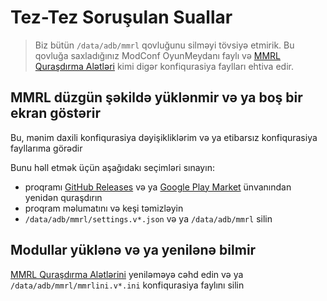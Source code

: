 [googleplay-release]: https://play.google.com/store/apps/details?id=com.dergoogler.mmrl
[github-release]: https://github.com/DerGoogler/MMRL
[mmrlini]: https://github.com/DerGoogler/mmrl_install_tools
[mmrlini-release]: https://github.com/DerGoogler/mmrl_install_tools/releases

# **T**ez-Tez **S**oruşulan **S**uallar

> Biz bütün `/data/adb/mmrl` qovluğunu silməyi tövsiyə etmirik. Bu qovluğa saxladığınız ModConf OyunMeydanı faylı və [MMRL Quraşdırma Alətləri][mmrlini-release] kimi digər konfiqurasiya faylları ehtiva edir.

## MMRL düzgün şəkildə yüklənmir və ya boş bir ekran göstərir

Bu, mənim daxili konfiqurasiya dəyişikliklərim və ya etibarsız konfiqurasiya fayllarıma görədir

Bunu həll etmək üçün aşağıdakı seçimləri sınayın:

- proqramı [GitHub Releases][github-release] və ya [Google Play Market][googleplay-release] ünvanından yenidən quraşdırın
- proqram məlumatını və keşi təmizləyin
- `/data/adb/mmrl/settings.v*.json` və ya `/data/adb/mmrl` silin

## Modullar yüklənə və ya yenilənə bilmir

[MMRL Quraşdırma Alətlərini][mmrlini-release] yeniləməyə cəhd edin və ya `/data/adb/mmrl/mmrlini.v*.ini` konfiqurasiya faylını silin
